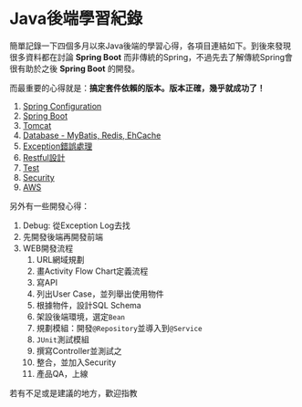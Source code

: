 # Java後端學習紀錄

簡單記錄一下四個多月以來Java後端的學習心得，各項目連結如下。到後來發現很多資料都在討論 **Spring Boot** 而非傳統的Spring，不過先去了解傳統Spring會很有助於之後 **Spring Boot** 的開發。

而最重要的心得就是：**搞定套件依賴的版本。版本正確，幾乎就成功了！**

1. [Spring Configuration](https://github.com/MakrisHuang/Java-Backend-Learning-Notes/blob/master/Spring.md)
2. [Spring Boot](https://github.com/MakrisHuang/Java-Backend-Learning-Notes/blob/master/Spring%20Boot.md)
3. [Tomcat](https://github.com/MakrisHuang/Java-Backend-Learning-Notes/blob/master/Tomcat.md)
4. [Database - MyBatis, Redis, EhCache](https://github.com/MakrisHuang/Java-Backend-Learning-Notes/blob/master/Database.md)
5. [Exception錯誤處理](https://github.com/MakrisHuang/Java-Backend-Learning-Notes/blob/master/Exception.md)
6. [Restful設計](https://github.com/MakrisHuang/Java-Backend-Learning-Notes/blob/master/Restful.md)
7. [Test](https://github.com/MakrisHuang/Java-Backend-Learning-Notes/blob/master/Test.md)
8. [Security](https://github.com/MakrisHuang/Java-Backend-Learning-Notes/blob/master/Security.md)
9. [AWS](https://github.com/MakrisHuang/Java-Backend-Learning-Notes/blob/master/AWS.md)

另外有一些開發心得：

1. Debug: 從Exception Log去找
2. 先開發後端再開發前端
3. WEB開發流程
	1. URL網域規劃
	2. 畫Activity Flow Chart定義流程
	3. 寫API
	4. 列出User Case，並列舉出使用物件
	5. 根據物件，設計SQL Schema
	6. 架設後端環境，選定``Bean``
	7. 規劃模組：開發``@Repository``並導入到``@Service``
	8. ``JUnit``測試模組
	9. 撰寫Controller並測試之
	10. 整合，並加入Security
	11. 產品QA，上線

若有不足或是建議的地方，歡迎指教
